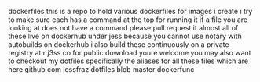 dockerfiles this is a repo to hold various dockerfiles for images i create i try to make sure each has a command at the top for running it if a file you are looking at does not have a command please pull request it almost all of these live on dockerhub under jess because you cannot use notary with autobuilds on dockerhub i also build these continuously on a private registry at r j3ss co for public download youre welcome you may also want to checkout my dotfiles specifically the aliases for all these files which are here github com jessfraz dotfiles blob master dockerfunc